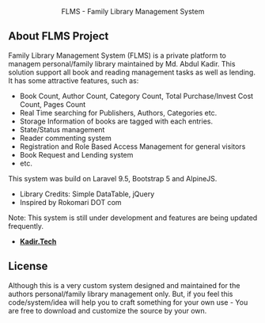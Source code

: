 <p align="center">
FLMS - Family Library Management System
</p>

## About FLMS Project

Family Library Management System (FLMS) is a private platform to managem personal/family library maintained by Md. Abdul Kadir. This solution support all book and reading management tasks as well as lending. It has some attractive features, such as:

- Book Count, Author Count, Category Count, Total Purchase/Invest Cost Count, Pages Count
- Real Time searching for Publishers, Authors, Categories etc.
- Storage Information of books are tagged with each entries.
- State/Status management
- Reader commenting system
- Registration and Role Based Access Management for general visitors
- Book Request and Lending system
- etc.

This system was build on Laravel 9.5, Bootstrap 5 and AlpineJS.

- Library Credits: Simple DataTable, jQuery
- Inspired by Rokomari DOT com

Note: This system is still under development and features are being updated frequently.

- **[Kadir.Tech](http://kadir.tech/)**

## License

Although this is a very custom system designed and maintained for the authors personal/family library management only. But, if you feel this code/system/idea will help you to craft something for your own use - You are free to download and customize the source by your own.
